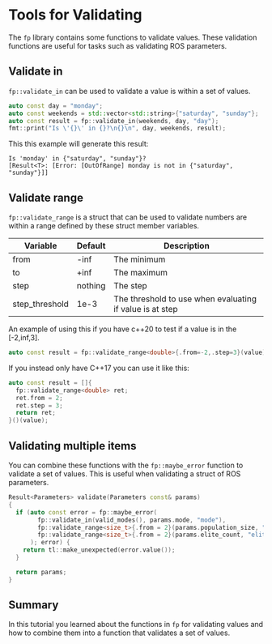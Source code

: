 # Tools for Validating

The `fp` library contains some functions to validate values.
These validation functions are useful for tasks such as validating ROS parameters.

## Validate in

`fp::validate_in` can be used to validate a value is within a set of values.

```cpp
auto const day = "monday";
auto const weekends = std::vector<std::string>{"saturday", "sunday"};
auto const result = fp::validate_in(weekends, day, "day");
fmt::print("Is \'{}\' in {}?\n{}\n", day, weekends, result);
```

This this example will generate this result:

```
Is 'monday' in {"saturday", "sunday"}?
[Result<T>: [Error: [OutOfRange] monday is not in {"saturday", "sunday"}]]
```

## Validate range

`fp::validate_range` is a struct that can be used to validate numbers are within a range defined by these struct member variables.

| Variable | Default | Description |
|---|---|---|
| from | -inf | The minimum |
| to | +inf | The maximum |
| step | nothing | The step |
| step_threshold | 1e-3 | The threshold to use when evaluating if value is at step |

An example of using this if you have c++20 to test if a value is in the [-2,inf,3].

```cpp
auto const result = fp::validate_range<double>{.from=-2,.step=3}(value);
```

If you instead only have C++17 you can use it like this:

```cpp
auto const result = []{
  fp::validate_range<double> ret;
  ret.from = 2;
  ret.step = 3;
  return ret;
}()(value);
```

## Validating multiple items

You can combine these functions with the `fp::maybe_error` function to validate a set of values.
This is useful when validating a struct of ROS parameters.

```cpp
Result<Parameters> validate(Parameters const& params)
{
  if (auto const error = fp::maybe_error(
        fp::validate_in(valid_modes(), params.mode, "mode"),
        fp::validate_range<size_t>{.from = 2}(params.population_size, "population_size"),
        fp::validate_range<size_t>{.from = 2}(params.elite_count, "elite_count")
      ); error) {
    return tl::make_unexpected(error.value());
  }

  return params;
}
```

## Summary

In this tutorial you learned about the functions in `fp` for validating values and how to combine them into a function that validates a set of values.
